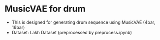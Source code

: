 # MusicVAE for drum

- This is designed for generating drum sequence using MusicVAE (4bar, 16bar)
- Dataset: Lakh Dataset (preprocessed by preprocess.ipynb)
